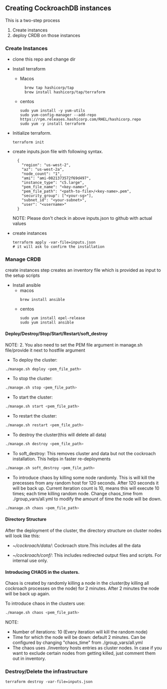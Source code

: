 ## Creating CockroachDB instances

This is a two-step process
1. Create instances
2. deploy CRDB on those instances


### Create Instances
- clone this repo and change dir
- Install terraform
    - Macos
      ```shell
        brew tap hashicorp/tap
        brew install hashicorp/tap/terraform
      ```
  
    - centos
        ```shell
        sudo yum install -y yum-utils
        sudo yum-config-manager --add-repo https://rpm.releases.hashicorp.com/RHEL/hashicorp.repo
        sudo yum -y install terraform
      ```
- Initialize terraform.
    ```shell
    terraform init
    ```

- create inputs.json file with following syntax.
    ```shell
      {
        "region": "us-west-2",
        "az": "us-west-2a",
        "node_count": "1",
        "ami": "ami-0821373572f69d497",
        "instance_type": "c5.large",
        "pem_file_name": "<key-name>",
        "pem_file_path": "<path-to-file>/<key-name>.pem",
        "security_group": ["<your-sg>"],
        "subnet_id": "<your-subnet>",
        "user": "<username>"
      }
    ```
    NOTE: Please don't check in above inputs.json to github with actual values


- create instances
    ```shell
    terraform apply -var-file=inputs.json
    # it will ask to confirm the installation
  ```

### Manage CRDB
create instances step creates an inventory file which is provided as input to the setup scripts

- Install ansible
  - macos
    ```shell
    brew install ansible
    ```
  - centos
    ```shell
    sudo yum install epel-release
    sudo yum install ansible
    ```

#### Deploy/Destroy/Stop/Start/Restart/soft_destroy
NOTE:
2. You also need to set the PEM file argument in manage.sh file/provide it next to hostfile argument

- To deploy the cluster:
```bash
./manage.sh deploy <pem_file_path>
```


- To stop the cluster:
```bash
./manage.sh stop <pem_file_path>
```    
- To start the cluster:
```bash
./manage.sh start <pem_file_path>
```
- To restart the cluster:
```bash
./manage.sh restart <pem_file_path>
```
- To destroy the cluster(this will delete all data)
```bash
./manage.sh destroy <pem_file_path>
``` 
- To soft_destroy: This removes cluster and data but not the cockroach installation.
  This helps in faster re-deployments
```bash
./manage.sh soft_destroy <pem_file_path>
``` 

- To introduce chaos by killing some node randomly. This is will kill the precesses from any random host for 120 seconds. After 120 seconds it will be back up.
  Current iteration count is 10, means this will execute 10 times; each time killing random node.
  Change chaos_time from ./group_vars/all.yml to modify the amount of time the node will be down.
```bash
./manage.sh chaos <pem_file_path>
```

#### Directory Structure

After the deployment of the cluster, the directory structure on cluster nodes will look like this:

- *~/cockroach/data/*: Cockroach store.This includes all the data

- *~/cockroach/conf/*: This includes redirected output files and scripts. For internal use only.

#### Introducing CHAOS in the clusters.
Chaos is created by randomly killing a node in the cluster(by killing all cockroach processes on the node) for 2 minutes.
After 2 minutes the node will be back up again.

To introduce chaos in the clusters use:
```bash
./manage.sh chaos <pem_file_path>
```

NOTE:
- Number of iterations: 10 (Every iteration will kill the random node)
- Time for which the node will be down: default 2 minutes. Can be configured by changing "chaos_time" from ./group_vars/all.yml
- The chaos uses ./inventory hosts entries as cluster nodes. In case if you want to exclude certain nodes from getting killed, just comment them out in inventory.  


### Destroy/Delete the infrastructure

```shell
terraform destroy -var-file=inputs.json
```